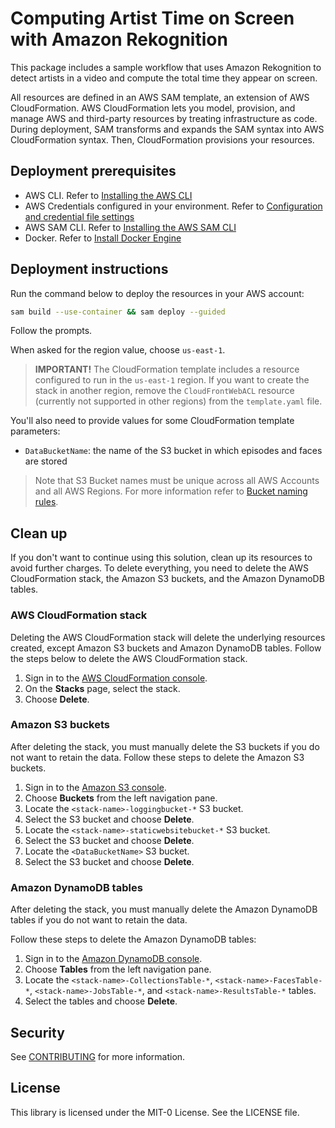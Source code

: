 # Computing Artist Time on Screen with Amazon Rekognition

This package includes a sample workflow that uses Amazon Rekognition to detect artists in a video and compute the total time they appear on screen.

All resources are defined in an AWS SAM template, an extension of AWS CloudFormation. AWS CloudFormation lets you model, provision, and manage AWS and third-party resources by treating infrastructure as code. During deployment, SAM transforms and expands the SAM syntax into AWS CloudFormation syntax. Then, CloudFormation provisions your resources.

## Deployment prerequisites

* AWS CLI. Refer to [Installing the AWS CLI](https://docs.aws.amazon.com/cli/latest/userguide/cli-chap-install.html)
* AWS Credentials configured in your environment. Refer to [Configuration and credential file settings](https://docs.aws.amazon.com/cli/latest/userguide/cli-configure-files.html)
* AWS SAM CLI. Refer to [Installing the AWS SAM CLI](https://docs.aws.amazon.com/serverless-application-model/latest/developerguide/serverless-sam-cli-install.html)
* Docker. Refer to [Install Docker Engine](https://docs.docker.com/engine/install/)

## Deployment instructions

Run the command below to deploy the resources in your AWS account:

```sh
sam build --use-container && sam deploy --guided
```

Follow the prompts.

When asked for the region value, choose `us-east-1`.

> **IMPORTANT!** The CloudFormation template includes a resource configured to run in the `us-east-1` region. If you want to create the stack in another region, remove the `CloudFrontWebACL` resource (currently not supported in other regions) from the `template.yaml` file.

You'll also need to provide values for some CloudFormation template parameters:

- `DataBucketName`: the name of the S3 bucket in which episodes and faces are stored

> Note that S3 Bucket names must be unique across all AWS Accounts and all AWS Regions. For more information refer to [Bucket naming rules](https://docs.aws.amazon.com/AmazonS3/latest/userguide/bucketnamingrules.html).

## Clean up

If you don't want to continue using this solution, clean up its resources to avoid further charges. To delete everything, you need to delete the AWS CloudFormation stack, the Amazon S3 buckets, and the Amazon DynamoDB tables.

### AWS CloudFormation stack

Deleting the AWS CloudFormation stack will delete the underlying resources created, except Amazon S3 buckets and Amazon DynamoDB tables. Follow the steps below to delete the AWS CloudFormation stack.

1. Sign in to the [AWS CloudFormation console](https://console.aws.amazon.com/cloudformation).
2. On the **Stacks** page, select the stack.
3. Choose **Delete**.

### Amazon S3 buckets

After deleting the stack, you must manually delete the S3 buckets if you do not want to retain the data. Follow these steps to delete the Amazon S3 buckets.

1. Sign in to the [Amazon S3 console](https://console.aws.amazon.com/s3).
2. Choose **Buckets** from the left navigation pane.
3. Locate the `<stack-name>-loggingbucket-*` S3 bucket.
4. Select the S3 bucket and choose **Delete**.
5. Locate the `<stack-name>-staticwebsitebucket-*` S3 bucket.
6. Select the S3 bucket and choose **Delete**.
7. Locate the `<DataBucketName>` S3 bucket.
8. Select the S3 bucket and choose **Delete**.

### Amazon DynamoDB tables

After deleting the stack, you must manually delete the Amazon DynamoDB tables if you do not want to retain the data.

Follow these steps to delete the Amazon DynamoDB tables:

1. Sign in to the [Amazon DynamoDB console](https://console.aws.amazon.com/dynamodb).
2. Choose **Tables** from the left navigation pane.
3. Locate the `<stack-name>-CollectionsTable-*`, `<stack-name>-FacesTable-*`, `<stack-name>-JobsTable-*`,
   and `<stack-name>-ResultsTable-*` tables.
4. Select the tables and choose **Delete**.

## Security

See [CONTRIBUTING](CONTRIBUTING.md#security-issue-notifications) for more information.

## License

This library is licensed under the MIT-0 License. See the LICENSE file.
